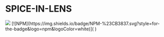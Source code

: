 # SPICE-IN-LENS
<img src="https://img.shields.io/badge/License-MIT-blue.svg">
[![NPM](https://img.shields.io/badge/NPM-%23CB3837.svg?style=for-the-badge&logo=npm&logoColor=white)]( )

